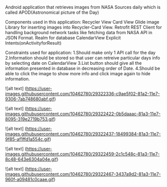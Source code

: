 Android application that retrieves images from NASA Sources daily which is called APOD(Astronomical picture of the Day)

Components used in this application:
Recycler View
Card View
Glide image Library for inserting images into Recycler-Card View.
Retrofit REST Client for handling background network tasks like fetching data from NASA API in JSON Format.
Realm for database
CalendarView
Explicit Intents(onActivityforResult)

Constraints used for application:
1.Should make only 1 API call for the day
2.Information should be stored so that user can retreive particular days info by selecting date on CalendarView
3.List button should give all the information presented in database in decreasing order of Date.
4.Should be able to click the image to show more info and click image again to hide information.

![alt text] (https://user-images.githubusercontent.com/10462780/29322336-c9ae5f02-81a2-11e7-9306-7ab748680abf.gif)

![alt text] (https://user-images.githubusercontent.com/10462780/29322422-0b5daaac-81a3-11e7-8095-319e2719b753.gif)

![alt text] (https://user-images.githubusercontent.com/10462780/29322437-18499384-81a3-11e7-9f85-af1ffd1a554c.gif)

![alt text] (https://user-images.githubusercontent.com/10462780/29322459-2c1c548c-81a3-11e7-8c48-643e6304a04e.gif)

![alt text] (https://user-images.githubusercontent.com/10462780/29322467-3437a9d2-81a3-11e7-960f-a09481c0caae.gif)
